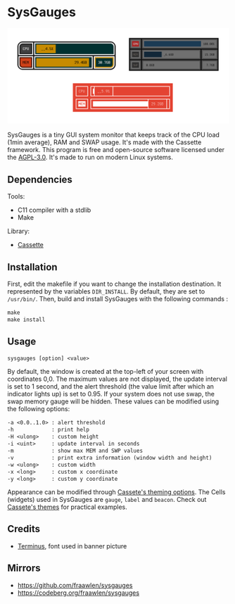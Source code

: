 # SysGauges

<p align="center"><img src="./extras/banner.png"></p>

SysGauges is a tiny GUI system monitor that keeps track of the CPU load (1min average), RAM and SWAP usage. It's made with the Cassette framework. This program is free and open-source software licensed under the [AGPL-3.0](https://www.gnu.org/licenses/agpl-3.0.html). It's made to run on modern Linux systems.

## Dependencies

Tools:

- C11 compiler with a stdlib
- Make

Library:

- [Cassette](https://github.com/fraawlen/cassette)

## Installation

First, edit the makefile if you want to change the installation destination. It represented by the variables `DIR_INSTALL`. By default, they are set to `/usr/bin/`. Then, build and install SysGauges with the following commands :

```
make
make install
```

## Usage

```
sysgauges [option] <value>
```

By default, the window is created at the top-left of your screen with coordinates 0,0. The maximum values are not displayed, the update interval is set to 1 second, and the alert threshold (the value limit after which an indicator lights up) is set to 0.95. If your system does not use swap, the swap memory gauge will be hidden. These values can be modified using the following options:

```
-a <0.0..1.0> : alert threshold
-h            : print help
-H <ulong>    : custom height
-i <uint>     : update interval in seconds
-m            : show max MEM and SWP values
-v            : print extra information (window width and height)
-w <ulong>    : custom width
-x <long>     : custom x coordinate
-y <long>     : custom y coordinate
```
Appearance can be modified through [Cassete's theming options](https://github.com/fraawlen/cassette/blob/trunk/docs/cgui-theming.md). The Cells (widgets) used in SysGauges are `gauge`, `label` and `beacon`. Check out [Cassete's themes](https://github.com/fraawlen/cassette/tree/trunk/cgui/themes) for practical examples.

Credits
-------

- [Terminus](https://terminus-font.sourceforge.net/), font used in banner picture

Mirrors
-------

- https://github.com/fraawlen/sysgauges
- https://codeberg.org/fraawlen/sysgauges
